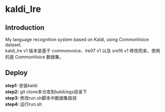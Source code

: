 # kaldi_lre
## Introduction
My language recognition system based on Kaldi, using CommonVoice dataset.  
kaldi_lre v1 版本是基于 commonvoice、lre07 v1 以及 sre16 v1 修改而来，使用的是 CommonVoice 数据集。 

## Deploy
**step1:** 安装kaldi  
**step2:** git clone本仓库到kaldi/egs目录下  
**step3:** 修改run.sh脚本中数据集路径  
**step4:** 运行run.sh  
